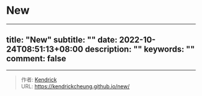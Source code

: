 # New

---
title: "New"
subtitle: ""
date: 2022-10-24T08:51:13+08:00
description: ""
keywords: ""
comment: false
---


---

> 作者: [Kendrick](https://kendrickcheung.github.io/)  
> URL: https://kendrickcheung.github.io/new/  

